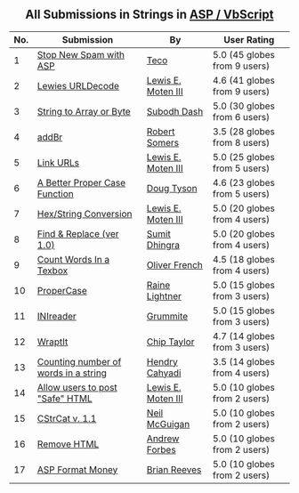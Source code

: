 ﻿<div align="center">

## All Submissions in Strings in [ASP / VbScript](../ByWorld/asp-vbscript.md)

</div>

No.  | Submission | By   | User Rating
---- | ---------- | ---- | -----------
1 | [Stop New Spam with ASP<br />](https://github.com/Planet-Source-Code/teco-stop-new-spam-with-asp__4-7677) | [Teco](../ByAuthor/teco.md) | 5.0 (45 globes from 9 users)
2 | [Lewies URLDecode<br />](https://github.com/Planet-Source-Code/lewis-e-moten-iii-lewies-urldecode__4-6729) | [Lewis E\. Moten III](../ByAuthor/lewis-e-moten-iii.md) | 4.6 (41 globes from 9 users)
3 | [String to Array or Byte<br />](https://github.com/Planet-Source-Code/subodh-dash-string-to-array-or-byte__4-6820) | [Subodh Dash](../ByAuthor/subodh-dash.md) | 5.0 (30 globes from 6 users)
4 | [addBr<br />](https://github.com/Planet-Source-Code/robert-somers-addbr__4-6107) | [Robert Somers](../ByAuthor/robert-somers.md) | 3.5 (28 globes from 8 users)
5 | [Link URLs<br />](https://github.com/Planet-Source-Code/lewis-e-moten-iii-link-urls__4-6298) | [Lewis E\. Moten III](../ByAuthor/lewis-e-moten-iii.md) | 5.0 (25 globes from 5 users)
6 | [A Better Proper Case Function<br />](https://github.com/Planet-Source-Code/doug-tyson-a-better-proper-case-function__4-8548) | [Doug Tyson](../ByAuthor/doug-tyson.md) | 4.6 (23 globes from 5 users)
7 | [Hex/String Conversion<br />](https://github.com/Planet-Source-Code/lewis-e-moten-iii-hex-string-conversion__4-6804) | [Lewis E\. Moten III](../ByAuthor/lewis-e-moten-iii.md) | 5.0 (20 globes from 4 users)
8 | [Find & Replace \(ver 1\.0\)<br />](https://github.com/Planet-Source-Code/sumit-dhingra-find-replace-ver-1-0__4-6830) | [Sumit Dhingra](../ByAuthor/sumit-dhingra.md) | 5.0 (20 globes from 4 users)
9 | [Count Words In a Texbox<br />](https://github.com/Planet-Source-Code/oliver-french-count-words-in-a-texbox__4-6662) | [Oliver French](../ByAuthor/oliver-french.md) | 4.5 (18 globes from 4 users)
10 | [ProperCase<br />](https://github.com/Planet-Source-Code/raine-lightner-propercase__4-6009) | [Raine Lightner](../ByAuthor/raine-lightner.md) | 5.0 (15 globes from 3 users)
11 | [INIreader<br />](https://github.com/Planet-Source-Code/grummite-inireader__4-7487) | [Grummite](../ByAuthor/grummite.md) | 5.0 (15 globes from 3 users)
12 | [WraptIt<br />](https://github.com/Planet-Source-Code/chip-taylor-wraptit__4-6220) | [Chip Taylor](../ByAuthor/chip-taylor.md) | 4.7 (14 globes from 3 users)
13 | [Counting number of words in a string<br />](https://github.com/Planet-Source-Code/hendry-cahyadi-counting-number-of-words-in-a-string__4-6846) | [Hendry Cahyadi](../ByAuthor/hendry-cahyadi.md) | 3.5 (14 globes from 4 users)
14 | [Allow users to post "Safe" HTML<br />](https://github.com/Planet-Source-Code/lewis-e-moten-iii-allow-users-to-post-safe-html__4-6656) | [Lewis E\. Moten III](../ByAuthor/lewis-e-moten-iii.md) | 5.0 (10 globes from 2 users)
15 | [CStrCat v\. 1\.1<br />](https://github.com/Planet-Source-Code/neil-mcguigan-cstrcat-v-1-1__4-6746) | [Neil McGuigan](../ByAuthor/neil-mcguigan.md) | 5.0 (10 globes from 2 users)
16 | [Remove HTML<br />](https://github.com/Planet-Source-Code/andrew-forbes-remove-html__4-7237) | [Andrew Forbes](../ByAuthor/andrew-forbes.md) | 5.0 (10 globes from 2 users)
17 | [ASP Format Money<br />](https://github.com/Planet-Source-Code/brian-reeves-asp-format-money__4-8277) | [Brian Reeves](../ByAuthor/brian-reeves.md) | 5.0 (10 globes from 2 users)
